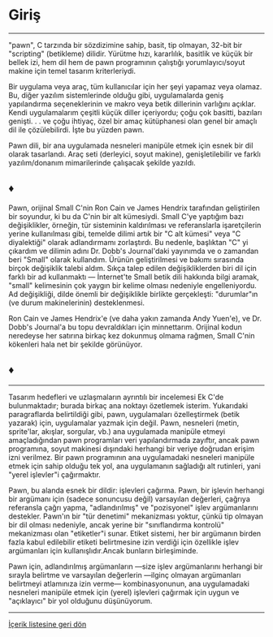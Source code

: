 # Giriş

---

"pawn", C tarzında bir sözdizimine sahip, basit, tip olmayan, 32-bit bir "scripting" (betikleme) dilidir. Yürütme hızı, kararlılık, basitlik ve küçük bir bellek izi, hem dil hem de pawn programının çalıştığı yorumlayıcı/soyut makine için temel tasarım kriterleriydi.

Bir uygulama veya araç, tüm kullanıcılar için her şeyi yapamaz veya olamaz.
Bu, diğer yazılım sistemlerinde olduğu gibi, uygulamalarda geniş yapılandırma
seçeneklerinin ve makro veya betik dillerinin varlığını açıklar. Kendi uygulamalarım çeşitli küçük diller içeriyordu; çoğu çok basitti, bazıları genişti. . . ve çoğu ihtiyaç, özel bir amaç kütüphanesi olan genel bir amaçlı dil ile çözülebilirdi. İşte bu yüzden pawn.

Pawn dili, bir ana uygulamada nesneleri manipüle etmek için esnek bir dil olarak tasarlandı. Araç seti (derleyici, soyut makine), genişletilebilir ve farklı yazılım/donanım mimarilerinde çalışacak şekilde yazıldı.

## ♦

Pawn, orijinal Small C'nin Ron Cain ve James Hendrix tarafından geliştirilen bir soyundur, ki bu da C'nin bir alt kümesiydi. Small C'ye yaptığım bazı değişiklikler, örneğin, tür sisteminin kaldırılması ve referanslarla işaretçilerin yerine kullanılması gibi, temelde dilimi artık bir "C alt kümesi" veya "C diyalektiği" olarak adlandırmamı zorlaştırdı. Bu nedenle, başlıktan "C" yi çıkardım ve dilimin adını Dr. Dobb's Journal'daki yayınımda ve o zamandan beri "Small" olarak kullandım. Ürünün geliştirilmesi ve bakımı sırasında birçok değişiklik talebi aldım. Sıkça talep edilen değişikliklerden biri dil için farklı bir ad kullanmaktı — İnternet'te Small betik dili hakkında bilgi aramak, "small" kelimesinin çok yaygın bir kelime olması nedeniyle engelleniyordu. Ad değişikliği, dilde önemli bir değişiklikle birlikte gerçekleşti: "durumlar"ın (ve durum makinelerinin) desteklenmesi.

Ron Cain ve James Hendrix'e (ve daha yakın zamanda Andy Yuen'e), ve Dr. Dobb's Journal'a bu topu devraldıkları için minnettarım. Orijinal kodun neredeyse her satırına birkaç kez dokunmuş olmama rağmen, Small C'nin kökenleri hala net bir şekilde görünüyor.

## ♦

---

Tasarım hedefleri ve uzlaşmaların ayrıntılı bir incelemesi Ek C'de bulunmaktadır; burada birkaç ana noktayı özetlemek isterim. Yukarıdaki paragraflarda belirtildiği gibi, pawn, uygulamaları özelleştirmek (betik yazarak) için, uygulamalar yazmak için değil. Pawn, nesneleri (metin, sprite'lar, akışlar, sorgular, vb.) ana uygulamada manipüle etmeyi amaçladığından pawn programları veri yapılandırmada zayıftır, ancak pawn programına, soyut makinesi dışındaki herhangi bir veriye doğrudan erişim izni verilmez. Bir pawn programının ana uygulamadaki nesneleri manipüle etmek için sahip olduğu tek yol, ana uygulamanın sağladığı alt rutinleri, yani "yerel işlevler"i çağırmaktır.

Pawn, bu alanda esnek bir dildir: işlevleri çağırma. Pawn, bir işlevin herhangi bir argümanı için (sadece sonuncusu değil) varsayılan değerleri, çağrıya referansla çağrı yapma, "adlandırılmış" ve "pozisyonel" işlev argümanlarını destekler. Pawn'ın bir "tür denetimi" mekanizması yoktur, çünkü tip olmayan bir dil olması nedeniyle, ancak yerine bir "sınıflandırma kontrolü" mekanizması olan "etiketler"i sunar. Etiket sistemi, her bir argümanın birden fazla kabul edilebilir etiketi belirtmesine izin verdiği için özellikle işlev argümanları için kullanışlıdır.Ancak bunların birleşiminde. 

Pawn için, adlandırılmış argümanların —size işlev argümanlarını herhangi bir sırayla belirtme ve varsayılan değerlerin —ilginç olmayan argümanları belirtmeyi atlamınıza izin verme— kombinasyonunun, ana uygulamadaki nesneleri manipüle etmek için (yerel) işlevleri çağırmak için uygun ve "açıklayıcı" bir yol olduğunu düşünüyorum.

---

[İçerik listesine geri dön](00-Contents)